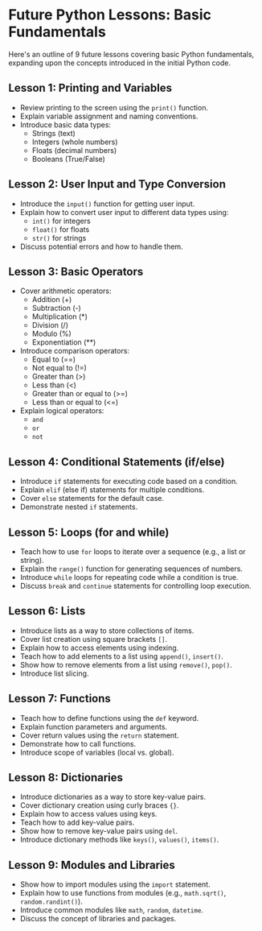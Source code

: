 # Future Python Lessons: Basic Fundamentals

Here's an outline of 9 future lessons covering basic Python fundamentals, expanding upon the concepts introduced in the initial Python code.

## Lesson 1: Printing and Variables

*   Review printing to the screen using the `print()` function.
*   Explain variable assignment and naming conventions.
*   Introduce basic data types:
    *   Strings (text)
    *   Integers (whole numbers)
    *   Floats (decimal numbers)
    *   Booleans (True/False)

## Lesson 2: User Input and Type Conversion

*   Introduce the `input()` function for getting user input.
*   Explain how to convert user input to different data types using:
    *   `int()` for integers
    *   `float()` for floats
    *   `str()` for strings
*   Discuss potential errors and how to handle them.

## Lesson 3: Basic Operators

*   Cover arithmetic operators:
    *   Addition (+)
    *   Subtraction (-)
    *   Multiplication (*)
    *   Division (/)
    *   Modulo (%)
    *   Exponentiation (\*\*)
*   Introduce comparison operators:
    *   Equal to (==)
    *   Not equal to (!=)
    *   Greater than (>)
    *   Less than (<)
    *   Greater than or equal to (>=)
    *   Less than or equal to (<=)
*   Explain logical operators:
    *   `and`
    *   `or`
    *   `not`

## Lesson 4: Conditional Statements (if/else)

*   Introduce `if` statements for executing code based on a condition.
*   Explain `elif` (else if) statements for multiple conditions.
*   Cover `else` statements for the default case.
*   Demonstrate nested `if` statements.

## Lesson 5: Loops (for and while)

*   Teach how to use `for` loops to iterate over a sequence (e.g., a list or string).
*   Explain the `range()` function for generating sequences of numbers.
*   Introduce `while` loops for repeating code while a condition is true.
*   Discuss `break` and `continue` statements for controlling loop execution.

## Lesson 6: Lists

*   Introduce lists as a way to store collections of items.
*   Cover list creation using square brackets `[]`.
*   Explain how to access elements using indexing.
*   Teach how to add elements to a list using `append()`, `insert()`.
*   Show how to remove elements from a list using `remove()`, `pop()`.
*   Introduce list slicing.

## Lesson 7: Functions

*   Teach how to define functions using the `def` keyword.
*   Explain function parameters and arguments.
*   Cover return values using the `return` statement.
*   Demonstrate how to call functions.
*   Introduce scope of variables (local vs. global).

## Lesson 8: Dictionaries

*   Introduce dictionaries as a way to store key-value pairs.
*   Cover dictionary creation using curly braces `{}`.
*   Explain how to access values using keys.
*   Teach how to add key-value pairs.
*   Show how to remove key-value pairs using `del`.
*   Introduce dictionary methods like `keys()`, `values()`, `items()`.

## Lesson 9: Modules and Libraries

*   Show how to import modules using the `import` statement.
*   Explain how to use functions from modules (e.g., `math.sqrt()`, `random.randint()`).
*   Introduce common modules like `math`, `random`, `datetime`.
*   Discuss the concept of libraries and packages.